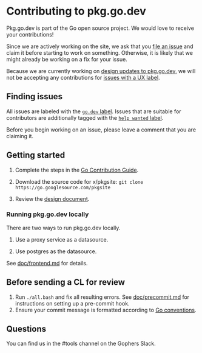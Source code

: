 # Contributing to pkg.go.dev

Pkg.go.dev is part of the Go open source project. We would love to receive your
contributions!

Since we are actively working on the site, we ask that you
[file an issue](https://golang.org/s/discovery-feedback) and claim it before
starting to work on something. Otherwise, it is likely that we might already be
working on a fix for your issue.

Because we are currently working on
[design updates to pkg.go.dev](/README.md#roadmap), we will not be accepting
any contributions for
[issues with a UX label](https://github.com/golang/go/issues?q=is%3Aissue+is%3Aopen+label%3Ago.dev+label%3AUX).

## Finding issues

All issues are labeled with the
[`go.dev` label](https://github.com/golang/go/issues?utf8=%E2%9C%93&q=is%3Aissue+is%3Aopen+label%3Ago.dev).
Issues that are suitable for contributors are additionally tagged with the
[`help wanted` label](https://github.com/golang/go/issues?utf8=%E2%9C%93&q=is%3Aissue+is%3Aopen+label%3Ago.dev+label%3A%22help+wanted%22+).

Before you begin working on an issue, please leave a comment that you are claiming it.

## Getting started

1. Complete the steps in the
[Go Contribution Guide](https://golang.org/doc/contribute.html).

2. Download the source code for x/pkgsite:
`git clone https://go.googlesource.com/pkgsite`

3. Review the [design document](doc/design.md).

### Running pkg.go.dev locally

There are two ways to run pkg.go.dev locally.

1. Use a proxy service as a datasource.

2. Use postgres as the datasource.

See [doc/frontend.md](doc/frontend.md) for details.

## Before sending a CL for review

1. Run `./all.bash` and fix all resulting errors. See
  [doc/precommit.md](doc/precommit.md) for instructions on setting up a
  pre-commit hook.
2. Ensure your commit message is formatted according to
  [Go conventions](http://golang.org/wiki/CommitMessage).

## Questions

You can find us in the #tools channel on the Gophers Slack.
